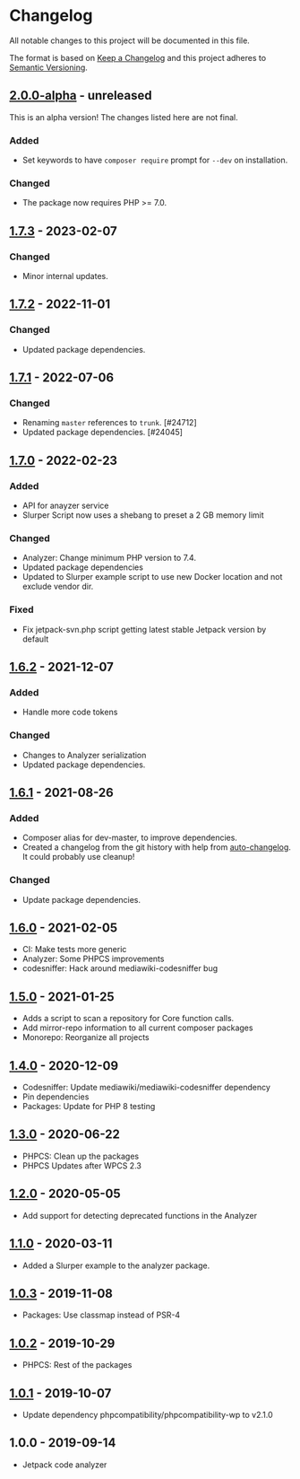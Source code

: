# Changelog

All notable changes to this project will be documented in this file.

The format is based on [Keep a Changelog](https://keepachangelog.com/en/1.0.0/)
and this project adheres to [Semantic Versioning](https://semver.org/spec/v2.0.0.html).

## [2.0.0-alpha] - unreleased

This is an alpha version! The changes listed here are not final.

### Added
- Set keywords to have `composer require` prompt for `--dev` on installation.

### Changed
- The package now requires PHP >= 7.0.

## [1.7.3] - 2023-02-07
### Changed
- Minor internal updates.

## [1.7.2] - 2022-11-01
### Changed
- Updated package dependencies.

## [1.7.1] - 2022-07-06
### Changed
- Renaming `master` references to `trunk`. [#24712]
- Updated package dependencies. [#24045]

## [1.7.0] - 2022-02-23
### Added
- API for anayzer service
- Slurper Script now uses a shebang to preset a 2 GB memory limit

### Changed
- Analyzer: Change minimum PHP version to 7.4.
- Updated package dependencies
- Updated to Slurper example script to use new Docker location and not exclude vendor dir.

### Fixed
- Fix jetpack-svn.php script getting latest stable Jetpack version by default

## [1.6.2] - 2021-12-07
### Added
- Handle more code tokens

### Changed
- Changes to Analyzer serialization
- Updated package dependencies.

## [1.6.1] - 2021-08-26
### Added
- Composer alias for dev-master, to improve dependencies.
- Created a changelog from the git history with help from [auto-changelog](https://www.npmjs.com/package/auto-changelog). It could probably use cleanup!

### Changed
- Update package dependencies.

## [1.6.0] - 2021-02-05

- CI: Make tests more generic
- Analyzer: Some PHPCS improvements
- codesniffer: Hack around mediawiki-codesniffer bug

## [1.5.0] - 2021-01-25

- Adds a script to scan a repository for Core function calls.
- Add mirror-repo information to all current composer packages
- Monorepo: Reorganize all projects

## [1.4.0] - 2020-12-09

- Codesniffer: Update mediawiki/mediawiki-codesniffer dependency
- Pin dependencies
- Packages: Update for PHP 8 testing

## [1.3.0] - 2020-06-22

- PHPCS: Clean up the packages
- PHPCS Updates after WPCS 2.3

## [1.2.0] - 2020-05-05

- Add support for detecting deprecated functions in the Analyzer

## [1.1.0] - 2020-03-11

- Added a Slurper example to the analyzer package.

## [1.0.3] - 2019-11-08

- Packages: Use classmap instead of PSR-4

## [1.0.2] - 2019-10-29

- PHPCS: Rest of the packages

## [1.0.1] - 2019-10-07

- Update dependency phpcompatibility/phpcompatibility-wp to v2.1.0

## 1.0.0 - 2019-09-14

- Jetpack code analyzer

[2.0.0-alpha]: https://github.com/Automattic/jetpack-analyzer/compare/v1.7.3...v2.0.0-alpha
[1.7.3]: https://github.com/Automattic/jetpack-analyzer/compare/v1.7.2...v1.7.3
[1.7.2]: https://github.com/Automattic/jetpack-analyzer/compare/v1.7.1...v1.7.2
[1.7.1]: https://github.com/Automattic/jetpack-analyzer/compare/v1.7.0...v1.7.1
[1.7.0]: https://github.com/Automattic/jetpack-analyzer/compare/v1.6.2...v1.7.0
[1.6.2]: https://github.com/Automattic/jetpack-analyzer/compare/v1.6.1...v1.6.2
[1.6.1]: https://github.com/Automattic/jetpack-analyzer/compare/v1.6.0...v1.6.1
[1.6.0]: https://github.com/Automattic/jetpack-analyzer/compare/v1.5.0...v1.6.0
[1.5.0]: https://github.com/Automattic/jetpack-analyzer/compare/v1.4.0...v1.5.0
[1.4.0]: https://github.com/Automattic/jetpack-analyzer/compare/v1.3.0...v1.4.0
[1.3.0]: https://github.com/Automattic/jetpack-analyzer/compare/v1.2.0...v1.3.0
[1.2.0]: https://github.com/Automattic/jetpack-analyzer/compare/v1.1.0...v1.2.0
[1.1.0]: https://github.com/Automattic/jetpack-analyzer/compare/v1.0.3...v1.1.0
[1.0.3]: https://github.com/Automattic/jetpack-analyzer/compare/v1.0.2...v1.0.3
[1.0.2]: https://github.com/Automattic/jetpack-analyzer/compare/v1.0.1...v1.0.2
[1.0.1]: https://github.com/Automattic/jetpack-analyzer/compare/v1.0.0...v1.0.1
